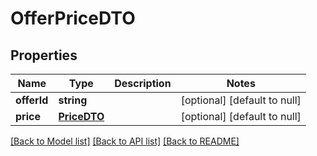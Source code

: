 # OfferPriceDTO

## Properties
Name | Type | Description | Notes
------------ | ------------- | ------------- | -------------
**offerId** | **string** |  | [optional] [default to null]
**price** | [**PriceDTO**](PriceDTO.md) |  | [optional] [default to null]

[[Back to Model list]](../README.md#documentation-for-models) [[Back to API list]](../README.md#documentation-for-api-endpoints) [[Back to README]](../README.md)



